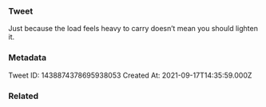### Tweet
Just because the load feels heavy to carry doesn’t mean you should lighten it.

### Metadata
Tweet ID: 1438874378695938053
Created At: 2021-09-17T14:35:59.000Z

### Related

